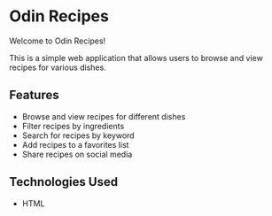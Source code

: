# Odin Recipes

Welcome to Odin Recipes!

This is a simple web application that allows users to browse and view recipes for various dishes.

## Features

- Browse and view recipes for different dishes
- Filter recipes by ingredients
- Search for recipes by keyword
- Add recipes to a favorites list
- Share recipes on social media

## Technologies Used

- HTML
